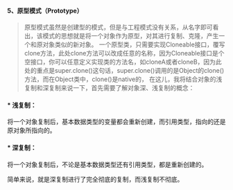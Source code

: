 #### 5、原型模式（Prototype）
>原型模式虽然是创建型的模式，但是与工程模式没有关系，从名字即可看出，该模式的思想就是将一个对象作为原型，对其进行复制、克隆，产生一个和原对象类似的新对象。
一个原型类，只需要实现Cloneable接口，覆写clone方法，此处clone方法可以改成任意的名称，因为Cloneable接口是个空接口，你可以任意定义实现类的方法名，如cloneA或者cloneB，因为此处的重点是super.clone()这句话，super.clone()调用的是Object的clone()方法，而在Object类中，clone()是native的，
在这儿，我将结合对象的浅复制和深复制来说一下，首先需要了解对象深、浅复制的概念：
#### * 浅复制：
将一个对象复制后，基本数据类型的变量都会重新创建，而引用类型，指向的还是原对象所指向的。
#### * 深复制：
将一个对象复制后，不论是基本数据类型还有引用类型，都是重新创建的。

简单来说，就是深复制进行了完全彻底的复制，而浅复制不彻底。